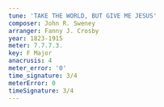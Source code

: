 ```yaml
---
tune: 'TAKE THE WORLD, BUT GIVE ME JESUS'
composer: John R. Sweney
arranger: Fanny J. Crosby
year: 1823-1915
meter: 7.7.7.3.
key: F Major
anacrusis: 4
meter_error: '0'
time_signature: 3/4
meterError: 0
timeSignature: 3/4
---
```

